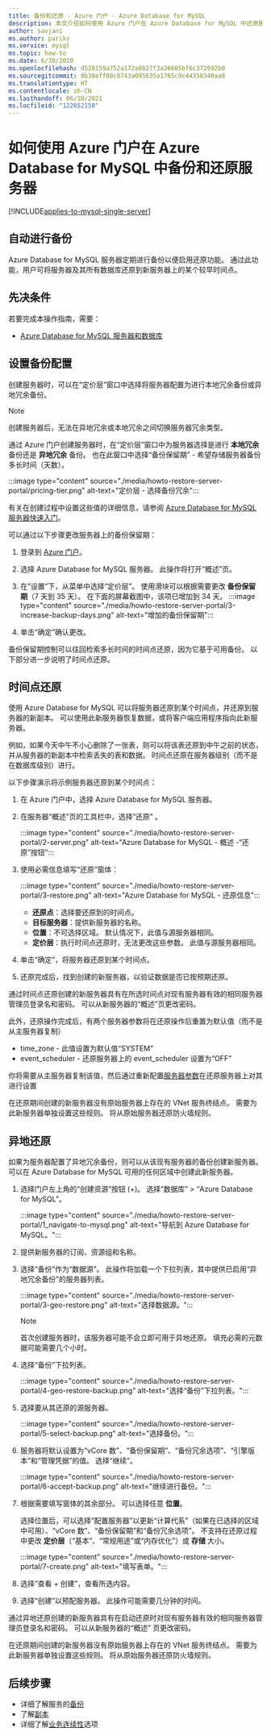 ```yaml
---
title: 备份和还原 - Azure 门户 - Azure Database for MySQL
description: 本文介绍如何使用 Azure 门户在 Azure Database for MySQL 中还原服务器。
author: savjani
ms.author: pariks
ms.service: mysql
ms.topic: how-to
ms.date: 6/30/2020
ms.openlocfilehash: d528159a752a172a8b27f3a36605bf6c372092b0
ms.sourcegitcommit: 8b38eff08c8743a095635a1765c9c44358340aa8
ms.translationtype: HT
ms.contentlocale: zh-CN
ms.lasthandoff: 06/30/2021
ms.locfileid: "122652150"
---
```

# <a name="how-to-backup-and-restore-a-server-in-azure-database-for-mysql-using-the-azure-portal"></a>如何使用 Azure 门户在 Azure Database for MySQL 中备份和还原服务器

[!INCLUDE[applies-to-mysql-single-server](includes/applies-to-mysql-single-server.md)]

## <a name="backup-happens-automatically"></a>自动进行备份
Azure Database for MySQL 服务器定期进行备份以便启用还原功能。 通过此功能，用户可将服务器及其所有数据库还原到新服务器上的某个较早时间点。

## <a name="prerequisites"></a>先决条件
若要完成本操作指南，需要：
- [Azure Database for MySQL 服务器和数据库](quickstart-create-mysql-server-database-using-azure-portal.md)

## <a name="set-backup-configuration"></a>设置备份配置

创建服务器时，可以在“定价层”窗口中选择将服务器配置为进行本地冗余备份或异地冗余备份。

> [!NOTE]
> 创建服务器后，无法在异地冗余或本地冗余之间切换服务器冗余类型。
>

通过 Azure 门户创建服务器时，在“定价层”窗口中为服务器选择是进行 **本地冗余** 备份还是 **异地冗余** 备份。 也在此窗口中选择“备份保留期” - 希望存储服务器备份多长时间（天数）。

   :::image type="content" source="./media/howto-restore-server-portal/pricing-tier.png" alt-text="定价层 - 选择备份冗余":::

有关在创建过程中设置这些值的详细信息，请参阅 [Azure Database for MySQL 服务器快速入门](quickstart-create-mysql-server-database-using-azure-portal.md)。

可以通过以下步骤更改服务器上的备份保留期：
1. 登录到 [Azure 门户](https://portal.azure.com/)。
2. 选择 Azure Database for MySQL 服务器。 此操作将打开“概述”页。
3. 在“设置”下，从菜单中选择“定价层”。 使用滑块可以根据需要更改 **备份保留期**（7 天到 35 天）。
在下面的屏幕截图中，该项已增加到 34 天。
:::image type="content" source="./media/howto-restore-server-portal/3-increase-backup-days.png" alt-text="增加的备份保留期":::

4. 单击“确定”确认更改。

备份保留期控制可以往回检索多长时间的时间点还原，因为它基于可用备份。 以下部分进一步说明了时间点还原。 

## <a name="point-in-time-restore"></a>时间点还原
使用 Azure Database for MySQL 可以将服务器还原到某个时间点，并还原到服务器的新副本。 可以使用此新服务器恢复数据，或将客户端应用程序指向此新服务器。

例如，如果今天中午不小心删除了一张表，则可以将该表还原到中午之前的状态，并从服务器的新副本中检索丢失的表和数据。 时间点还原在服务器级别（而不是在数据库级别）进行。

以下步骤演示将示例服务器还原到某个时间点：
1. 在 Azure 门户中，选择 Azure Database for MySQL 服务器。 

2. 在服务器“概述”页的工具栏中，选择“还原” 。

   :::image type="content" source="./media/howto-restore-server-portal/2-server.png" alt-text="Azure Database for MySQL - 概述 -“还原”按钮":::

3. 使用必需信息填写“还原”窗体：

   :::image type="content" source="./media/howto-restore-server-portal/3-restore.png" alt-text="Azure Database for MySQL - 还原信息":::
   - **还原点**：选择要还原到的时间点。
   - **目标服务器**：提供新服务器的名称。
   - **位置**：不可选择区域。 默认情况下，此值与源服务器相同。
   - **定价层**：执行时间点还原时，无法更改这些参数。 此值与源服务器相同。 

4. 单击“确定”，将服务器还原到某个时间点。 

5. 还原完成后，找到创建的新服务器，以验证数据是否已按预期还原。

通过时间点还原创建的新服务器具有在所选时间点对现有服务器有效的相同服务器管理员登录名和密码。 可以从新服务器的“概述”页更改密码。

此外，还原操作完成后，有两个服务器参数将在还原操作后重置为默认值（而不是从主服务器复制）
*   time_zone - 此值设置为默认值“SYSTEM”
*   event_scheduler - 还原服务器上的 event_scheduler 设置为“OFF”

你将需要从主服务器复制该值，然后通过重新配置[服务器参数](howto-server-parameters.md)在还原服务器上对其进行设置

在还原期间创建的新服务器没有原始服务器上存在的 VNet 服务终结点。 需要为此新服务器单独设置这些规则。 将从原始服务器还原防火墙规则。

## <a name="geo-restore"></a>异地还原
如果为服务器配置了异地冗余备份，则可以从该现有服务器的备份创建新服务器。 可以在 Azure Database for MySQL 可用的任何区域中创建此新服务器。  

1. 选择门户左上角的“创建资源”按钮 (+)。 选择“数据库” > “Azure Database for MySQL”。

   :::image type="content" source="./media/howto-restore-server-portal/1_navigate-to-mysql.png" alt-text="导航到 Azure Database for MySQL。":::
 
2. 提供新服务器的订阅、资源组和名称。 

3. 选择“备份”作为“数据源”。 此操作将加载一个下拉列表，其中提供已启用“异地冗余备份”的服务器列表。
   
   :::image type="content" source="./media/howto-restore-server-portal/3-geo-restore.png" alt-text="选择数据源。":::
    
   > [!NOTE]
   > 首次创建服务器时，该服务器可能不会立即可用于异地还原。 填充必需的元数据可能需要几个小时。
   >

4. 选择“备份”下拉列表。
   
   :::image type="content" source="./media/howto-restore-server-portal/4-geo-restore-backup.png" alt-text="选择“备份”下拉列表。":::

5. 选择要从其还原的源服务器。
   
   :::image type="content" source="./media/howto-restore-server-portal/5-select-backup.png" alt-text="选择备份。":::

6. 服务器将默认设置为“vCore 数”、“备份保留期”、“备份冗余选项”、“引擎版本”和“管理凭据”的值。 选择“继续”。 
   
   :::image type="content" source="./media/howto-restore-server-portal/6-accept-backup.png" alt-text="继续进行备份。":::

7. 根据需要填写窗体的其余部分。 可以选择任意 **位置**。

    选择位置后，可以选择“配置服务器”以更新“计算代系”（如果在已选择的区域中可用）、“vCore 数”、“备份保留期”和“备份冗余选项”。 不支持在还原过程中更改 **定价层**（“基本”、“常规用途”或“内存优化”）或 **存储** 大小。

   :::image type="content" source="./media/howto-restore-server-portal/7-create.png" alt-text="填写表单。"::: 

8. 选择“查看 + 创建”，查看所选内容。 

9. 选择“创建”以预配服务器。 此操作可能需要几分钟的时间。

通过异地还原创建的新服务器具有在启动还原时对现有服务器有效的相同服务器管理员登录名和密码。 可以从新服务器的“概述”  页更改密码。

在还原期间创建的新服务器没有原始服务器上存在的 VNet 服务终结点。 需要为此新服务器单独设置这些规则。 将从原始服务器还原防火墙规则。

## <a name="next-steps"></a>后续步骤
- 详细了解服务的[备份](concepts-backup.md)
- 了解[副本](concepts-read-replicas.md)
- 详细了解[业务连续性](concepts-business-continuity.md)选项